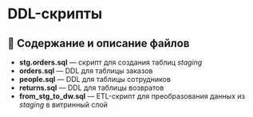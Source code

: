 # DDL-скрипты

## 📂 Содержание и описание файлов

- **stg.orders.sql** — скрипт для создания таблиц *staging*  
- **orders.sql** — DDL для таблицы заказов  
- **people.sql** — DDL для таблицы сотрудников  
- **returns.sql** — DDL для таблицы возвратов  
- **from_stg_to_dw.sql** — ETL-скрипт для преобразования данных из *staging* в витринный слой  
